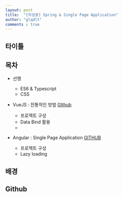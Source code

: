 ```yaml
---
layout: post
title:  "[작성중] Spring & Single Page Application"
author: "glqdlt"
comments : true
---
```


## 타이틀

## 목차




- 선행
    - ES6 & Typescript
    - CSS

- VueJS : 전통적인 방법 [GIthub](https://github.com/glqdlt/spring-and-vue.git)
    - 프로젝트 구성
    - Data Bind 활용
    - 


- Angular : Single Page Application [GITHUB](https://github.com/glqdlt/spring-and-angular.git)
    - 프로젝트 구성
    - Lazy loading









## 배경

## Github

